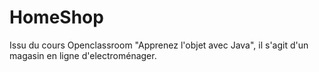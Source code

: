 # HomeShop
Issu du cours Openclassroom "Apprenez l'objet avec Java", il s'agit d'un magasin en ligne d'electroménager. 

